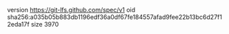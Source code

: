 version https://git-lfs.github.com/spec/v1
oid sha256:a035b05b883db1196edf36a0df67fe184557afad9fee22b13bc6d27f12eda17f
size 3970

